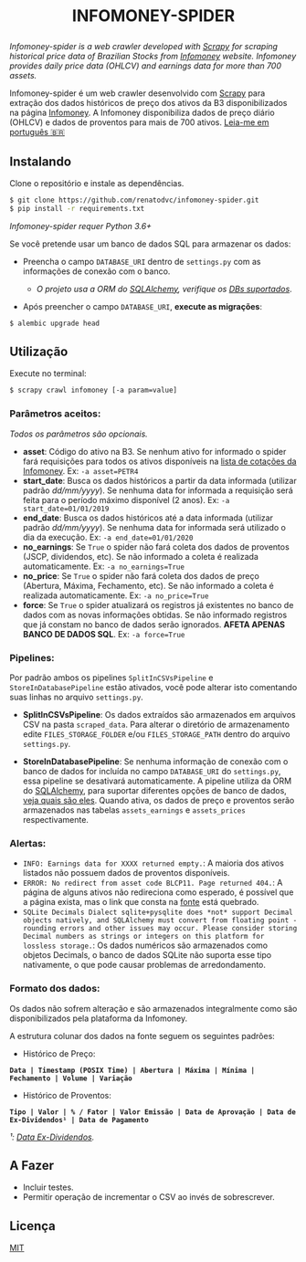 # <p align="center">INFOMONEY-SPIDER</p>
*Infomoney-spider is a web crawler developed with [Scrapy](https://scrapy.org/) for scraping historical price data of Brazilian Stocks from [Infomoney](https://www.infomoney.com.br/) website. Infomoney provides daily price data (OHLCV) and earnings data for more than 700 assets.*

Infomoney-spider é um web crawler desenvolvido com [Scrapy](https://scrapy.org/) para extração dos dados históricos de preço dos ativos da B3 disponibilizados na página [Infomoney](https://www.infomoney.com.br/). A Infomoney disponibiliza dados de preço diário (OHLCV) e dados de proventos para mais de 700 ativos. [Leia-me em português :brazil:](#instalando)

## Instalando
Clone o repositório e instale as dependências.
```sh
$ git clone https://github.com/renatodvc/infomoney-spider.git
$ pip install -r requirements.txt
```
*Infomoney-spider requer Python 3.6+*

Se você pretende usar um banco de dados SQL para armazenar os dados:
- Preencha o campo `DATABASE_URI` dentro de `settings.py` com as informações de conexão com o banco. 
	- *O projeto usa a ORM do [SQLAlchemy](https://www.sqlalchemy.org/), verifique os [DBs suportados](https://docs.sqlalchemy.org/en/13/dialects/index.html)*.

- Após preencher o campo `DATABASE_URI`, **execute as migrações**:
```sh
$ alembic upgrade head
```

## Utilização
Execute no terminal:
```sh
$ scrapy crawl infomoney [-a param=value] 
```

### Parâmetros aceitos:
*Todos os parâmetros são opcionais.*
- **asset**: Código do ativo na B3. Se nenhum ativo for informado o spider fará requisições para todos os ativos disponíveis na [lista de cotações da Infomoney](https://www.infomoney.com.br/ferramentas/altas-e-baixas/). Ex: `-a asset=PETR4`
- **start_date**: Busca os dados históricos a partir da data informada (utilizar padrão *dd/mm/yyyy*). Se nenhuma data for informada a requisição será feita para o período máximo disponível (2 anos). Ex: `-a start_date=01/01/2019`
- **end_date**: Busca os dados históricos até a data informada (utilizar padrão *dd/mm/yyyy*). Se nenhuma data for informada será utilizado o dia da execução. Ex: `-a end_date=01/01/2020`
- **no_earnings**: Se `True` o spider não fará coleta dos dados de proventos (JSCP, dividendos, etc). Se não informado a coleta é realizada automaticamente. Ex: `-a no_earnings=True`
- **no_price**: Se `True` o spider não fará coleta dos dados de preço (Abertura, Máxima, Fechamento, etc). Se não informado a coleta é realizada automaticamente. Ex: `-a no_price=True`
- **force**: Se `True` o spider atualizará os registros já existentes no banco de dados com as novas informações obtidas. Se não informado registros que já constam no banco de dados serão ignorados. **AFETA APENAS BANCO DE DADOS SQL**. Ex: `-a force=True`

### Pipelines:
Por padrão ambos os pipelines `SplitInCSVsPipeline` e `StoreInDatabasePipeline` estão ativados, você pode alterar isto comentando suas linhas no arquivo `settings.py`.

- **SplitInCSVsPipeline**: Os dados extraídos são armazenados em arquivos CSV na pasta `scraped_data`. Para alterar o diretório de armazenamento edite `FILES_STORAGE_FOLDER` e/ou `FILES_STORAGE_PATH` dentro do arquivo `settings.py`.

- **StoreInDatabasePipeline**: Se nenhuma informação de conexão com o banco de dados for incluída no campo `DATABASE_URI` do `settings.py`, essa pipeline se desativará automaticamente. A pipeline utiliza da ORM do [SQLAlchemy](https://www.sqlalchemy.org/), para suportar diferentes opções de banco de dados, [veja quais são eles](https://docs.sqlalchemy.org/en/13/dialects/index.html). Quando ativa, os dados de preço e proventos serão armazenados nas tabelas `assets_earnings` e `assets_prices` respectivamente. 

### Alertas:
- `INFO: Earnings data for XXXX returned empty.`: A maioria dos ativos listados não possuem dados de proventos disponíveis.
- `ERROR: No redirect from asset code BLCP11. Page returned 404.`: A página de alguns ativos não redireciona como esperado, é possível que a página exista, mas o link que consta na [fonte](https://www.infomoney.com.br/ferramentas/altas-e-baixas) está quebrado.
- `SQLite Decimals Dialect sqlite+pysqlite does *not* support Decimal objects natively, and SQLAlchemy must convert from floating point - rounding errors and other issues may occur. Please consider storing Decimal numbers as strings or integers on this platform for lossless storage.`: Os dados numéricos são armazenados como objetos Decimals, o banco de dados SQLite não suporta esse tipo nativamente, o que pode causar problemas de arredondamento.

### Formato dos dados:
Os dados não sofrem alteração e são armazenados integralmente como são disponibilizados pela plataforma da Infomoney.

A estrutura colunar dos dados na fonte seguem os seguintes padrões:

- Histórico de Preço:

**`Data | Timestamp (POSIX Time) | Abertura | Máxima | Mínima | Fechamento | Volume | Variação`**

- Histórico de Proventos:

**`Tipo | Valor | % / Fator | Valor Emissão | Data de Aprovação | Data de Ex-Dividendos¹ | Data de Pagamento`**

*¹: [Data Ex-Dividendos](https://pt.wikipedia.org/wiki/Ex-dividendos).*


## A Fazer
 - Incluir testes.
 - Permitir operação de incrementar o CSV ao invés de sobrescrever.

## Licença
[MIT](https://github.com/renatodvc/infomoney-spider/blob/master/LICENSE)